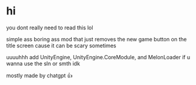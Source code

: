 # hi
you dont really need to read this lol

simple ass boring ass mod that just removes the new game button on the title screen cause it can be scary sometimes

uuuuhhh add UnityEngine, UnityEngine.CoreModule, and MelonLoader if u wanna use the sln or smth idk

mostly made by chatgpt :thumbsup: